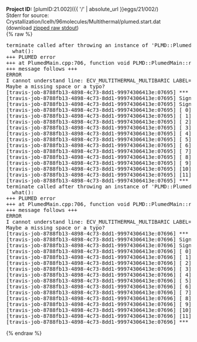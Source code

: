 **Project ID:** [plumID:21.002]({{ '/' | absolute_url }}eggs/21/002/)  
Stderr for source:  Crystallization/IceIh/96molecules/Multithermal/plumed.start.dat   
(download [zipped raw stdout](plumed.start.dat.plumed.stdout.txt.zip))  
{% raw %}
<pre>
terminate called after throwing an instance of 'PLMD::Plumed::ExceptionError'
  what():  
+++ PLUMED error
+++ at PlumedMain.cpp:706, function void PLMD::PlumedMain::readInputWords(const std::vector<std::__cxx11::basic_string<char> >&)
+++ message follows +++
ERROR
I cannot understand line: ECV_MULTITHERMAL_MULTIBARIC LABEL=ecv ARG=energy,vol TEMP=330 MIN_TEMP=300 MAX_TEMP=350 PRESSURE=0.06022140857 MIN_PRESSURE=0.06022140857 MAX_PRESSURE=0.06022140857
Maybe a missing space or a typo?
[travis-job-8788fb13-4898-4c73-8dd1-99974306413e:07695] *** Process received signal ***
[travis-job-8788fb13-4898-4c73-8dd1-99974306413e:07695] Signal: Aborted (6)
[travis-job-8788fb13-4898-4c73-8dd1-99974306413e:07695] Signal code:  (-6)
[travis-job-8788fb13-4898-4c73-8dd1-99974306413e:07695] [ 0] /lib/x86_64-linux-gnu/libc.so.6(+0x354b0)[0x7fe71a67b4b0]
[travis-job-8788fb13-4898-4c73-8dd1-99974306413e:07695] [ 1] /lib/x86_64-linux-gnu/libc.so.6(gsignal+0x38)[0x7fe71a67b428]
[travis-job-8788fb13-4898-4c73-8dd1-99974306413e:07695] [ 2] /lib/x86_64-linux-gnu/libc.so.6(abort+0x16a)[0x7fe71a67d02a]
[travis-job-8788fb13-4898-4c73-8dd1-99974306413e:07695] [ 3] /usr/lib/x86_64-linux-gnu/libstdc++.so.6(_ZN9__gnu_cxx27__verbose_terminate_handlerEv+0x16d)[0x7fe71acb584d]
[travis-job-8788fb13-4898-4c73-8dd1-99974306413e:07695] [ 4] /usr/lib/x86_64-linux-gnu/libstdc++.so.6(+0x8d6b6)[0x7fe71acb36b6]
[travis-job-8788fb13-4898-4c73-8dd1-99974306413e:07695] [ 5] /usr/lib/x86_64-linux-gnu/libstdc++.so.6(+0x8d701)[0x7fe71acb3701]
[travis-job-8788fb13-4898-4c73-8dd1-99974306413e:07695] [ 6] /usr/lib/x86_64-linux-gnu/libstdc++.so.6(+0x8d919)[0x7fe71acb3919]
[travis-job-8788fb13-4898-4c73-8dd1-99974306413e:07695] [ 7] plumed[0x40ec85]
[travis-job-8788fb13-4898-4c73-8dd1-99974306413e:07695] [ 8] plumed[0x40f082]
[travis-job-8788fb13-4898-4c73-8dd1-99974306413e:07695] [ 9] plumed[0x409fe0]
[travis-job-8788fb13-4898-4c73-8dd1-99974306413e:07695] [10] /lib/x86_64-linux-gnu/libc.so.6(__libc_start_main+0xf0)[0x7fe71a666830]
[travis-job-8788fb13-4898-4c73-8dd1-99974306413e:07695] [11] plumed[0x40a0a9]
[travis-job-8788fb13-4898-4c73-8dd1-99974306413e:07695] *** End of error message ***
terminate called after throwing an instance of 'PLMD::Plumed::ExceptionError'
  what():  
+++ PLUMED error
+++ at PlumedMain.cpp:706, function void PLMD::PlumedMain::readInputWords(const std::vector<std::__cxx11::basic_string<char> >&)
+++ message follows +++
ERROR
I cannot understand line: ECV_MULTITHERMAL_MULTIBARIC LABEL=ecv ARG=energy,vol TEMP=330 MIN_TEMP=300 MAX_TEMP=350 PRESSURE=0.06022140857 MIN_PRESSURE=0.06022140857 MAX_PRESSURE=0.06022140857
Maybe a missing space or a typo?
[travis-job-8788fb13-4898-4c73-8dd1-99974306413e:07696] *** Process received signal ***
[travis-job-8788fb13-4898-4c73-8dd1-99974306413e:07696] Signal: Aborted (6)
[travis-job-8788fb13-4898-4c73-8dd1-99974306413e:07696] Signal code:  (-6)
[travis-job-8788fb13-4898-4c73-8dd1-99974306413e:07696] [ 0] /lib/x86_64-linux-gnu/libc.so.6(+0x354b0)[0x7f9feef4a4b0]
[travis-job-8788fb13-4898-4c73-8dd1-99974306413e:07696] [ 1] /lib/x86_64-linux-gnu/libc.so.6(gsignal+0x38)[0x7f9feef4a428]
[travis-job-8788fb13-4898-4c73-8dd1-99974306413e:07696] [ 2] /lib/x86_64-linux-gnu/libc.so.6(abort+0x16a)[0x7f9feef4c02a]
[travis-job-8788fb13-4898-4c73-8dd1-99974306413e:07696] [ 3] /usr/lib/x86_64-linux-gnu/libstdc++.so.6(_ZN9__gnu_cxx27__verbose_terminate_handlerEv+0x16d)[0x7f9fef58484d]
[travis-job-8788fb13-4898-4c73-8dd1-99974306413e:07696] [ 4] /usr/lib/x86_64-linux-gnu/libstdc++.so.6(+0x8d6b6)[0x7f9fef5826b6]
[travis-job-8788fb13-4898-4c73-8dd1-99974306413e:07696] [ 5] /usr/lib/x86_64-linux-gnu/libstdc++.so.6(+0x8d701)[0x7f9fef582701]
[travis-job-8788fb13-4898-4c73-8dd1-99974306413e:07696] [ 6] /usr/lib/x86_64-linux-gnu/libstdc++.so.6(+0x8d919)[0x7f9fef582919]
[travis-job-8788fb13-4898-4c73-8dd1-99974306413e:07696] [ 7] plumed[0x40ec85]
[travis-job-8788fb13-4898-4c73-8dd1-99974306413e:07696] [ 8] plumed[0x40f082]
[travis-job-8788fb13-4898-4c73-8dd1-99974306413e:07696] [ 9] plumed[0x409fe0]
[travis-job-8788fb13-4898-4c73-8dd1-99974306413e:07696] [10] /lib/x86_64-linux-gnu/libc.so.6(__libc_start_main+0xf0)[0x7f9feef35830]
[travis-job-8788fb13-4898-4c73-8dd1-99974306413e:07696] [11] plumed[0x40a0a9]
[travis-job-8788fb13-4898-4c73-8dd1-99974306413e:07696] *** End of error message ***
</pre>
{% endraw %}
